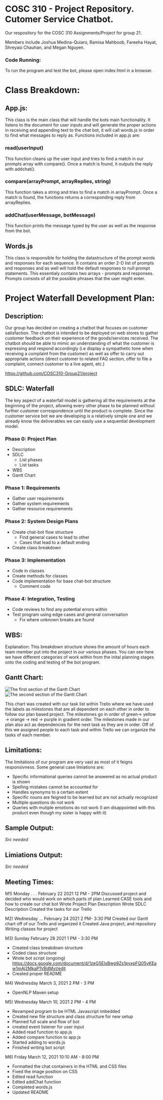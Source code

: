 # COSC 310 - Project Repository. Cutomer Service Chatbot.
Our respository for the COSC 310 Assignments/Project for group 21.

Members include Joshua Medina-Quiaro, Ramisa Mahboob, Fareeha Hayat, Shreyasi Chauhan, and Megan Nguyen.

### Code Running:

To run the program and test the bot, please open index.html in a browser.


# Class Breakdown:

## App.js: 
This class is the main class that will handle the bots main functionality. It listens to the document for user inputs and will generate the proper actions in receiving and appending text to the chat bot, it will call words.js in order to find what messages to reply as. Functions included in app.js are:

### read(userInput)
This function cleans up the user input and tries to find a match in our prompts array with compare(). Once a match is found, it outputs the reply with addchat().

### compare(arrayPrompt, arrayReplies, string)
This function takes a string and tries to find a match in arrayPrompt. Once a match is found, the functions returns a corresponding reply from arrayReplies.

### addChat(userMessage, botMessage)
This function prints the message typed by the user as well as the response from the bot.


## Words.js
This class is responsible for holding the datastructure of the prompt words and responses for each sequence. It contains an order 2-D list of prompts and responses and as well will hold the default responses to null prompt statements. This essentialy contains two arrays - prompts and responses. Prompts consists of all the possible phrases that the user might enter. 

# Project Waterfall Development Plan:

## Description:
Our group has decided on creating a chatbot that focuses on customer satisfaction. The chatbot is intended to be deployed on web stores to gather customer feedback on their experience of the goods/services received. The chatbot should be able to mimic an understanding of what the customer is expressing and respond accordingly (i.e display a sympathetic tone when receiving a complaint from the customer) as well as offer to carry out appropriate actions (direct customer to related FAQ section, offer to file a complaint, connect customer to a live agent, etc.)

https://github.com/COSC310-Group21/project

## SDLC: Waterfall
The key aspect of a waterfall model is gathering all the requirements at the beginning of the project, allowing every other phase to be planned without further customer correspondence until the product is complete. Since the customer service bot we are developing is a relatively simple one and we already know the deliverables we can easily use a sequential development model. 

### Phase 0: Project Plan
- Description
- SDLC
  - List phases
  - List tasks
- WBS
- Gantt Chart

### Phase 1: Requirements
- Gather user requirements
- Gather system requirements
- Gather resource requirements

### Phase 2: System Design Plans
- Create chat-bot flow structure
  - Find general cases to lead to other
  - Cases that lead to a default ending
- Create class breakdown

### Phase 3: Implementation 
- Code in classes 
- Create methods for classes
- Code implementation for base chat-bot structure
  - Comment code

### Phase 4: Integration, Testing
- Code reviews to find any potential errors within
- Test program using edge cases and general conversation
  - Fix where unknown breaks are found

## WBS:
Explanation:
This breakdown structure shows the amount of hours each team member put into the project in our various phases. You can see here we have different categories of work within from the inital planning stages onto the coding and testing of the bot program.

## Gantt Chart:

![The first section of the Gantt Chart](https://user-images.githubusercontent.com/60419500/110990210-425d1f00-8330-11eb-8bc7-0c4b3b66f177.PNG)
![The second section of the Gantt Chart](https://user-images.githubusercontent.com/60419500/110990212-42f5b580-8330-11eb-901e-144f9686f90a.png)

This chart was created with our task list within Trello where we have used the labels as milestones that are all dependent on each other in order to follow our plan based project. The milestones go in order of green-> yellow -> orange  -> red -> purple in gradient order. The milestones made in our plan also act as dependencies for the next task as they are in order. Off of this we assigned people to each task and within Trello we can organize the tasks of each member.


## Limitations:
The limitations of our program are very vast as most of it feigns responsivness. Some general case limiations are:
 - Specific informational queries cannot be answered as no actual product is shown
 - Spelling mistakes cannot be accounted for
 - Handles synonyms to a certain extent
 - Specific nouns are feigned to be learned but are not actually recognized
 - Multiple questions do not work
 - Queries with mutiple emotions do not work (I am disappointed with this product even though my sister is happy with it)

## Sample Output: 

*Src needed*

## Limiations Output:

*Src needed*

## Meeting Times:

M1) Monday . . . February 22 2021 12 PM - 2PM
Discussed project and decided who would work on which parts of plan
Learned CASE tools and how to create our chat bot
Wrote Project Plan Description
Wrote SDLC Description
Created the tasks for our Trello

M2) Wednesday … February 24 2021 2 PM- 3:30 PM
Created our Gantt chart off of our Trello and organized it
Created Java project, and repository
Writing classes for project

M3) Sunday February 28 2021 1 PM - 3:30 PM

- Created class breakdown structure
- Coded class structure
- Wrote bot script (ongoing) https://docs.google.com/document/d/1zeG5EIxBwp9Zs1pyxpFQ05yKEaw1mAj2MkaP1VBdMvI/edit
- Created proper README

M4) Wednesday March 3, 2021 2 PM - 3 PM
- OpenNLP Maven setup

M5) Wednesday March 10, 2021 2 PM - 4 PM
- Revamped program to be HTML Javascript imbedded
- Created new file structure and class structure for new setup
- Planned full scale and flow of bot
- created event listener for user input
- Added read function to app.js
- Added compare function to app.js
- Started adding to words.js
- Finished writing bot script 


M6) Friday March 12, 2021 10:10 AM - 8:00 PM
- Formatted the chat containers in the HTML and CSS files
- Fixed the image position on CSS 
- Edited read function 
- Edited addChat function
- Completed words.js
- Updated README


